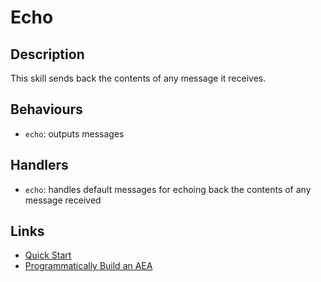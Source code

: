 # Echo

## Description

This skill sends back the contents of any message it receives.

## Behaviours 

* `echo`: outputs messages

## Handlers

* `echo`: handles default messages for echoing back the contents of any message received

## Links

* <a href="https://docs.fetch.ai/aea/quickstart/" target="_blank">Quick Start</a>
* <a href="https://docs.fetch.ai/aea/build-aea-programmatically/" target="_blank">Programmatically Build an AEA</a>